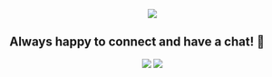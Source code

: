 <p align="center">
  <img src="https://capsule-render.vercel.app/api?type=waving&height=300&text=Welcome%20Everyone%🎉&fontColor=ffffff&animation=fadeIn&stroke=0F828C&color=78B9B5"/>
</p>

## Always happy to connect and have a chat! 💬

<div align="center">
<a><img src="/Basil-Abushihab/assets/Linkedin.png"></img></a>
<a><img src="/Basil-Abushihab/assets/DevLogo.png"></img></a>

</div>